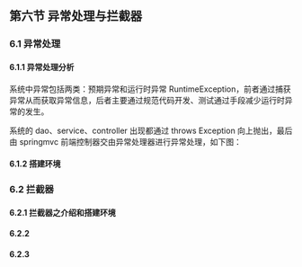 ## 第六节 异常处理与拦截器

### 6.1 异常处理

#### 6.1.1 异常处理分析

系统中异常包括两类：预期异常和运行时异常 RuntimeException，前者通过捕获异常从而获取异常信息，后者主要通过规范代码开发、测试通过手段减少运行时异常的发生。

系统的 dao、service、controller 出现都通过 throws Exception 向上抛出，最后由 springmvc 前端控制器交由异常处理器进行异常处理，如下图：



#### 6.1.2 搭建环境



  
### 6.2 拦截器

#### 6.2.1 拦截器之介绍和搭建环境

#### 6.2.2 


#### 6.2.3 

